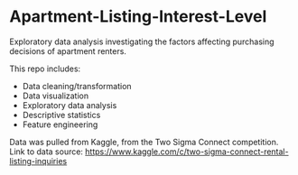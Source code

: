 # Apartment-Listing-Interest-Level
Exploratory data analysis investigating the factors affecting purchasing decisions of apartment renters.

This repo includes: 

 * Data cleaning/transformation
 * Data visualization
 * Exploratory data analysis
 * Descriptive statistics
 * Feature engineering

Data was pulled from Kaggle, from the Two Sigma Connect competition. Link to data source: https://www.kaggle.com/c/two-sigma-connect-rental-listing-inquiries
